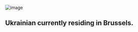 ![image](https://user-images.githubusercontent.com/59530782/71889037-9c1cf480-3141-11ea-8963-5bf48a52bdc2.png)
## Ukrainian currently residing in Brussels.
